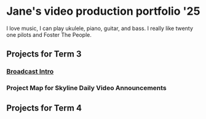 # Jane's video production portfolio '25

I love music, I can play ukulele, piano, guitar, and bass. I really like twenty one pilots and Foster The People.

## Projects for Term 3
### [Broadcast Intro](https://drive.google.com/drive/home)

### Project Map for Skyline Daily Video Announcements

## Projects for Term 4
